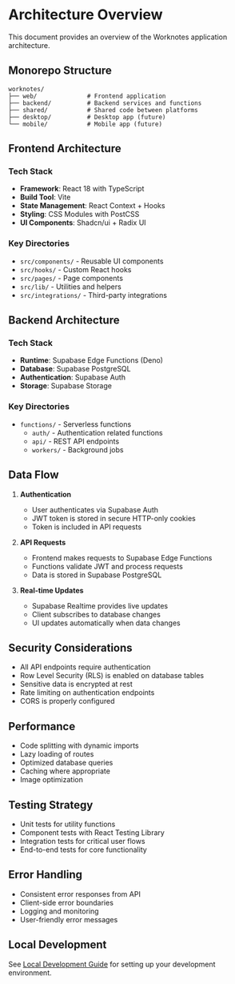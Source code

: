 # Architecture Overview

This document provides an overview of the Worknotes application architecture.

## Monorepo Structure

```
worknotes/
├── web/              # Frontend application
├── backend/          # Backend services and functions
├── shared/           # Shared code between platforms
├── desktop/          # Desktop app (future)
└── mobile/           # Mobile app (future)
```

## Frontend Architecture

### Tech Stack
- **Framework**: React 18 with TypeScript
- **Build Tool**: Vite
- **State Management**: React Context + Hooks
- **Styling**: CSS Modules with PostCSS
- **UI Components**: Shadcn/ui + Radix UI

### Key Directories
- `src/components/` - Reusable UI components
- `src/hooks/` - Custom React hooks
- `src/pages/` - Page components
- `src/lib/` - Utilities and helpers
- `src/integrations/` - Third-party integrations

## Backend Architecture

### Tech Stack
- **Runtime**: Supabase Edge Functions (Deno)
- **Database**: Supabase PostgreSQL
- **Authentication**: Supabase Auth
- **Storage**: Supabase Storage

### Key Directories
- `functions/` - Serverless functions
  - `auth/` - Authentication related functions
  - `api/` - REST API endpoints
  - `workers/` - Background jobs

## Data Flow

1. **Authentication**
   - User authenticates via Supabase Auth
   - JWT token is stored in secure HTTP-only cookies
   - Token is included in API requests

2. **API Requests**
   - Frontend makes requests to Supabase Edge Functions
   - Functions validate JWT and process requests
   - Data is stored in Supabase PostgreSQL

3. **Real-time Updates**
   - Supabase Realtime provides live updates
   - Client subscribes to database changes
   - UI updates automatically when data changes

## Security Considerations

- All API endpoints require authentication
- Row Level Security (RLS) is enabled on database tables
- Sensitive data is encrypted at rest
- Rate limiting on authentication endpoints
- CORS is properly configured

## Performance

- Code splitting with dynamic imports
- Lazy loading of routes
- Optimized database queries
- Caching where appropriate
- Image optimization

## Testing Strategy

- Unit tests for utility functions
- Component tests with React Testing Library
- Integration tests for critical user flows
- End-to-end tests for core functionality

## Error Handling

- Consistent error responses from API
- Client-side error boundaries
- Logging and monitoring
- User-friendly error messages

## Local Development

See [Local Development Guide](./local-development.md) for setting up your development environment.
